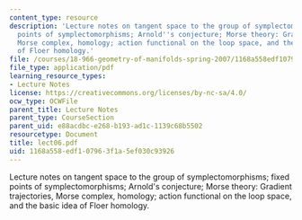 ```yaml
---
content_type: resource
description: 'Lecture notes on tangent space to the group of symplectomorphisms; fixed
  points of symplectomorphisms; Arnold''s conjecture; Morse theory: Gradient trajectories,
  Morse complex, homology; action functional on the loop space, and the basic idea
  of Floer homology.'
file: /courses/18-966-geometry-of-manifolds-spring-2007/1168a558edf107963f1a5ef030c93926_lect06.pdf
file_type: application/pdf
learning_resource_types:
- Lecture Notes
license: https://creativecommons.org/licenses/by-nc-sa/4.0/
ocw_type: OCWFile
parent_title: Lecture Notes
parent_type: CourseSection
parent_uid: e88acdbc-e268-b193-ad1c-1139c68b5502
resourcetype: Document
title: lect06.pdf
uid: 1168a558-edf1-0796-3f1a-5ef030c93926
---
```

Lecture notes on tangent space to the group of symplectomorphisms; fixed points of symplectomorphisms; Arnold's conjecture; Morse theory: Gradient trajectories, Morse complex, homology; action functional on the loop space, and the basic idea of Floer homology.